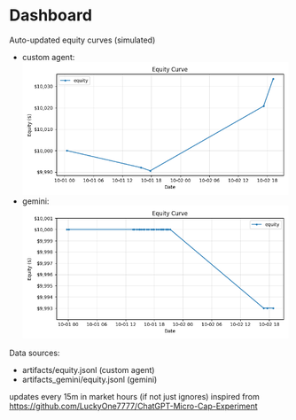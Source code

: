 # Dashboard

Auto-updated equity curves (simulated)

- custom agent: ![Equity Curve](artifacts/equity.png?v=da1d58b)
- gemini: ![Equity Curve (Gemini)](artifacts_gemini/equity.png?v=da1d58b)

Data sources:
- artifacts/equity.jsonl (custom agent)
- artifacts_gemini/equity.jsonl (gemini)

updates every 15m in market hours (if not just ignores)
inspired from https://github.com/LuckyOne7777/ChatGPT-Micro-Cap-Experiment